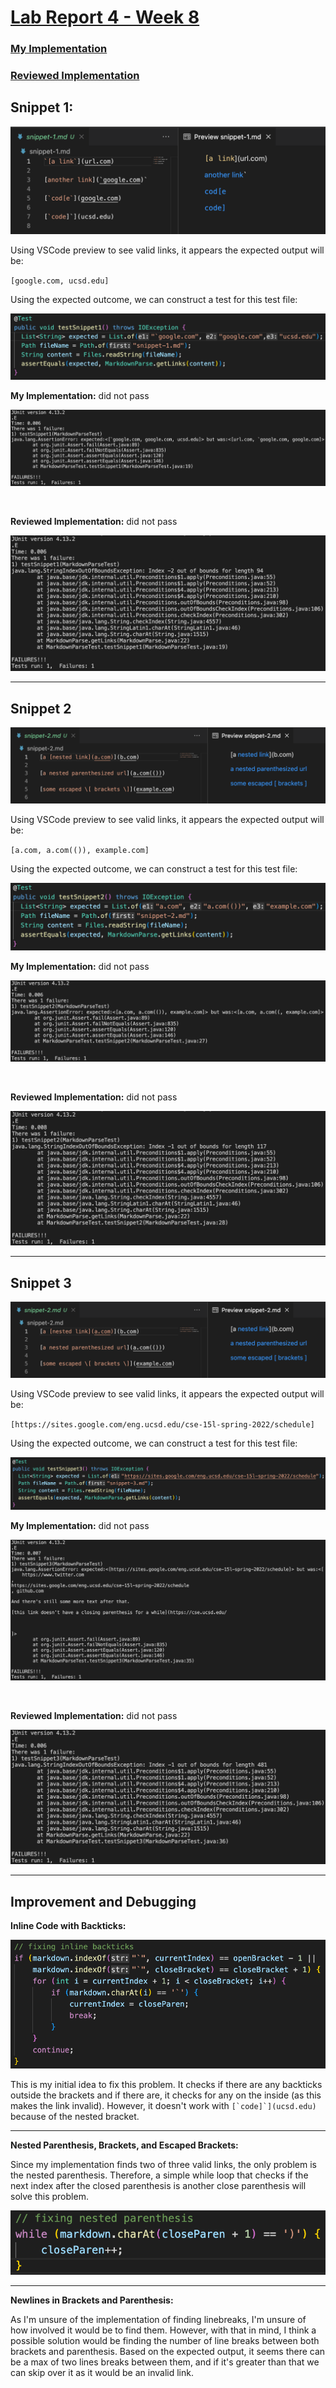 # [Lab Report 4 - Week 8](https://dklopstein.github.io/cse15l-lab-reports/lab-report-4-week-8.html)

### **[My Implementation](https://github.com/dklopstein/markdown-parser.git)**

### **[Reviewed Implementation](https://github.com/Wei-Ji-Chen/markdown-parser.git)**

## **Snippet 1:**

![](lab-report-4-week-8/snippet-1-expected.png)

Using VSCode preview to see valid links, it appears the expected output will be:

`[google.com, ucsd.edu]`

Using the expected outcome, we can construct a test for this test file: 

![](lab-report-4-week-8/test-snippet-1.png)

**My Implementation:** did not pass

![](lab-report-4-week-8/my-test-1.png)

<br/>

**Reviewed Implementation:** did not pass

![](lab-report-4-week-8/reviewed-test-1.png)

---

## **Snippet 2**

![](lab-report-4-week-8/snippet-2-expected.png)

Using VSCode preview to see valid links, it appears the expected output will be:

`[a.com, a.com(()), example.com]`

Using the expected outcome, we can construct a test for this test file: 

![](lab-report-4-week-8/test-snippet-2.png)

**My Implementation:** did not pass

![](lab-report-4-week-8/my-test-2.png)

<br/>

**Reviewed Implementation:** did not pass

![](lab-report-4-week-8/reviewed-test-2.png)

---

## **Snippet 3**

![](lab-report-4-week-8/snippet-2-expected.png)

Using VSCode preview to see valid links, it appears the expected output will be:

`[https://sites.google.com/eng.ucsd.edu/cse-15l-spring-2022/schedule]`

Using the expected outcome, we can construct a test for this test file: 

![](lab-report-4-week-8/test-snippet-3.png)

**My Implementation:** did not pass

![](lab-report-4-week-8/my-test-3.png)

<br/>

**Reviewed Implementation:** did not pass

![](lab-report-4-week-8/reviewed-test-3.png)

---

## **Improvement and Debugging**

**Inline Code with Backticks:**

![](lab-report-4-week-8/inline-backticks.png)

This is my initial idea to fix this problem. It checks if there are any backticks outside the brackets and if there are, it checks for any on the inside (as this makes the link invalid). However, it doesn't work with ``[`code]`](ucsd.edu)`` because of the nested bracket. 

---

**Nested Parenthesis, Brackets, and Escaped Brackets:**

Since my implementation finds two of three valid links, the only problem is the nested parenthesis. Therefore, a simple while loop that checks if the next index after the closed parenthesis is another close parenthesis will solve this problem.

![](lab-report-4-week-8/nested-paren.png)

---

**Newlines in Brackets and Parenthesis:**

As I'm unsure of the implementation of finding linebreaks, I'm unsure of how involved it would be to find them. However, with that in mind, I think a possible solution would be finding the number of line breaks between both brackets and parenthesis. Based on the expected output, it seems there can be a max of two lines breaks between them, and if it's greater than that we can skip over it as it would be an invalid link.